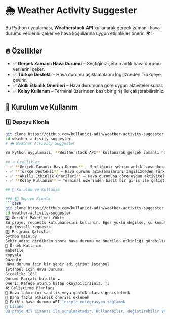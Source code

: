 # 🌦 Weather Activity Suggester  

Bu Python uygulaması, **Weatherstack API** kullanarak gerçek zamanlı hava durumu verilerini çeker ve hava koşullarına uygun etkinlikler önerir. 🌍✨  

## 🔥 Özellikler  
- ✅ **Gerçek Zamanlı Hava Durumu** – Seçtiğiniz şehrin anlık hava durumu verilerini çeker.  
- ✅ **Türkçe Destekli** – Hava durumu açıklamalarını İngilizceden Türkçeye çevirir.  
- ✅ **Akıllı Etkinlik Önerileri** – Hava durumuna göre uygun aktiviteler sunar.  
- ✅ **Kolay Kullanım** – Terminal üzerinden basit bir giriş ile çalıştırabilirsiniz.  

## 🚀 Kurulum ve Kullanım  

### 1️⃣ Depoyu Klonla  
```bash
git clone https://github.com/kullanici-adin/weather-activity-suggester.git
cd weather-activity-suggester
# 🌦 Weather Activity Suggester  

Bu Python uygulaması, **Weatherstack API** kullanarak gerçek zamanlı hava durumu verilerini çeker ve hava koşullarına uygun etkinlikler önerir. 🌍✨  

## 🔥 Özellikler  
- ✅ **Gerçek Zamanlı Hava Durumu** – Seçtiğiniz şehrin anlık hava durumu verilerini çeker.  
- ✅ **Türkçe Destekli** – Hava durumu açıklamalarını İngilizceden Türkçeye çevirir.  
- ✅ **Akıllı Etkinlik Önerileri** – Hava durumuna göre uygun aktiviteler sunar.  
- ✅ **Kolay Kullanım** – Terminal üzerinden basit bir giriş ile çalıştırabilirsiniz.  

## 🚀 Kurulum ve Kullanım  

### 1️⃣ Depoyu Klonla  
```bash
git clone https://github.com/kullanici-adin/weather-activity-suggester.git
cd weather-activity-suggester
2️⃣ Gerekli Paketleri Yükle
Bu proje, requests kütüphanesini kullanır. Eğer yüklü değilse, şu komutla yükleyebilirsin:
pip install requests
3️⃣ Programı Çalıştır
python main.py
Şehir adını girdikten sonra hava durumu ve önerilen etkinliği görebilirsin! 🌍🌞
🎯 Örnek Kullanım
makefile
Kopyala
Düzenle
Hava durumu için bir şehir adı girin: İstanbul
İstanbul için Hava Durumu:
Sıcaklık: 18°C
Durum: Parçalı bulutlu ☁️
Öneri: Kafede oturup kitap okuyabilirsiniz. 📖☕
🛠 Geliştirme Planları
🔹 Hava tahminini saatlik veya günlük olarak genişletmek
🔹 Daha fazla etkinlik önerisi eklemek
🔹 Farklı hava durumu API'leriyle entegrasyon sağlamak
📜 Lisans
Bu proje MIT Lisansı ile sunulmaktadır. Kullanabilir, değiştirebilir ve geliştirebilirsin! 🚀
